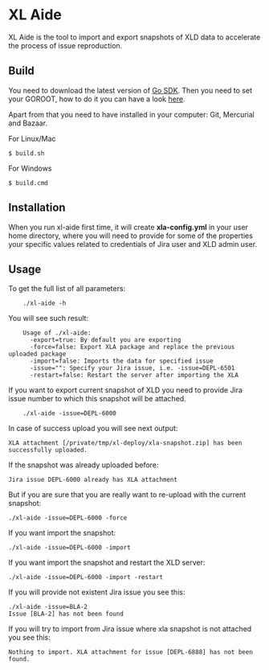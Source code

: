 XL Aide
=======

XL Aide is the tool to import and export snapshots of XLD data to accelerate the process of issue reproduction.

Build
-----

You need to download the latest version of [Go SDK](https://golang.org/dl/).
Then you need to set your GOROOT, how to do it you can have a look [here](https://golang.org/doc/install).

Apart from that you need to have installed in your computer: Git, Mercurial and Bazaar.

For Linux/Mac

```
$ build.sh
```

For Windows

```
$ build.cmd
```

Installation
-------------

When you run xl-aide first time, it will create **xla-config.yml** in your user home directory, where you will need to provide for some of the
properties your specific values related to credentials of Jira user and XLD admin user.


## Usage

To get the full list of all parameters:

```
    ./xl-aide -h
```

You will see such result:

```
    Usage of ./xl-aide:
      -export=true: By default you are exporting
      -force=false: Export XLA package and replace the previous uploaded package
      -import=false: Imports the data for specified issue
      -issue="": Specify your Jira issue, i.e. -issue=DEPL-6501
      -restart=false: Restart the server after importing the XLA
```

If you want to export current snapshot of XLD you need to provide Jira issue number to which this snapshot will be attached.

```
    ./xl-aide -issue=DEPL-6000
```

In case of success upload you will see next output:

```
XLA attachment [/private/tmp/xl-deploy/xla-snapshot.zip] has been successfully uploaded.
```

If the snapshot was already uploaded before:

```
Jira issue DEPL-6000 already has XLA attachment
```

But if you are sure that you are really want to re-upload with the current snapshot:

```
./xl-aide -issue=DEPL-6000 -force
```

If you want import the snapshot:

```
./xl-aide -issue=DEPL-6000 -import
```

If you want import the snapshot and restart the XLD server:

```
./xl-aide -issue=DEPL-6000 -import -restart
```

If you will provide not existent Jira issue you see this:

```
./xl-aide -issue=BLA-2
Issue [BLA-2] has not been found
```

If you will try to import from Jira issue where xla snapshot is not attached you see this:

```
Nothing to import. XLA attachment for issue [DEPL-6888] has not been found.
```

